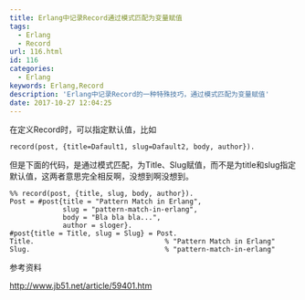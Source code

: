 ```yaml
---
title: Erlang中记录Record通过模式匹配为变量赋值
tags:
  - Erlang
  - Record
url: 116.html
id: 116
categories:
  - Erlang
keywords: Erlang,Record
description: 'Erlang中记录Record的一种特殊技巧，通过模式匹配为变量赋值'
date: 2017-10-27 12:04:25
---
```


在定义Record时，可以指定默认值，比如
```
record(post, {title=Dafault1, slug=Dafault2, body, author}).
```
但是下面的代码，是通过模式匹配，为Title、Slug赋值，而不是为title和slug指定默认值，这两者意思完全相反啊，没想到啊没想到。
```
%% record(post, {title, slug, body, author}).
Post = #post{title = "Pattern Match in Erlang",
             slug = "pattern-match-in-erlang",
             body = "Bla bla bla...",
             author = sloger}.
#post{title = Title, slug = Slug} = Post.
Title.                                % "Pattern Match in Erlang"
Slug.                                 % "pattern-match-in-erlang"
```
  

参考资料

<http://www.jb51.net/article/59401.htm>
